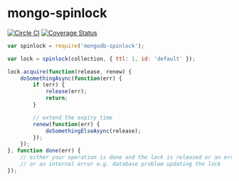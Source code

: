 # mongo-spinlock
[![Circle CI](https://circleci.com/gh/dougmoscrop/node-mongodb-spinlock.svg?style=svg)](https://circleci.com/gh/dougmoscrop/node-mongodb-spinlock)
[![Coverage Status](https://coveralls.io/repos/dougmoscrop/node-mongodb-spinlock/badge.svg?branch=master&service=github)](https://coveralls.io/github/dougmoscrop/node-mongodb-spinlock?branch=master)

```javascript
var spinlock = require('mongodb-spinlock');

var lock = spinlock(collection, { ttl: 1, id: 'default' });

lock.acquire(function(release, renew) {
	doSomethingAsync(function(err) {
		if (err) {
			release(err);
			return;
		}

		// extend the expiry time
		renew(function(err) {
			doSomethingElseAsync(release);
		});
	});
}, function done(err) {
	// either your operation is done and the lock is released or an error happened, either because an err was passed to release,
	// or an internal error e.g. database problem updating the lock
});
```
